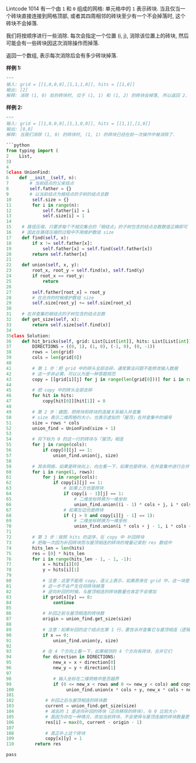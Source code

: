 Lintcode 1014
有一个由 `1` 和 `0` 组成的网格: 单元格中的 `1` 表示砖块. 当且仅当一个砖块直接连接到网格顶部, 或者其四周相邻的砖块至少有一个不会掉落时, 这个砖块不会掉落.

我们将按顺序进行一些消除. 每次会指定一个位置 (i, j), 消除该位置上的砖块, 然后可能会有一些砖块因这次消除操作而掉落.

返回一个数组, 表示每次消除后会有多少砖块掉落.

**样例 1:**
```python
"""
输入: grid = [[1,0,0,0],[1,1,1,0]], hits = [[1,0]]
输出: [2]
解释: 消除 (1, 0) 处的砖块时, 位于 (1, 1) 和 (1, 2) 的砖块会掉落, 所以返回 2.
```
**样例 2:**
```python
"""
输入: grid = [[1,0,0,0],[1,1,0,0]], hits = [[1,1],[1,0]]
输出: [0,0]
解释: 当我们消除 (1, 0) 的砖块时, (1, 1) 的砖块已经在前一次操作中被消除了.
```


```python
```python
from typing import (
2    List,
3)
4
5class UnionFind:
6    def __init__(self, n):
7        # 当前结点的父亲结点
8        self.father = {}
9        # 以当前结点为根结点的子树的结点总数
10        self.size = {}
11        for i in range(n):
12            self.father[i] = i
13            self.size[i] = 1
14
15    # 路径压缩，只要求每个不相交集合的「根结点」的子树包含的结点总数数值正确即可
16    # 因此在路径压缩的过程中不用维护数组 size
17    def find(self, x):
18        if x != self.father[x]:
19            self.father[x] = self.find(self.father[x])
20        return self.father[x]
21
22    def union(self, x, y):
23        root_x, root_y = self.find(x), self.find(y)
24        if root_x == root_y:
25            return
26
27        self.father[root_x] = root_y
28        # 在合并的时候维护数组 size
29        self.size[root_y] += self.size[root_x]
30
31    # 在并查集的根结点的子树包含的结点总数
32    def get_size(self, x):
33        return self.size[self.find(x)]
34
35class Solution:
36    def hit_bricks(self, grid: List[List[int]], hits: List[List[int]]) -> List[int]:
37        DIRECTIONS = ((0, 1), (1, 0), (-1, 0), (0, -1))
38        rows = len(grid)
39        cols = len(grid[0])
40
41        # 第 1 步：把 grid 中的砖头全部击碎，通常算法问题不能修改输入数据
42        # 这一步非必需，可以认为是一种答题规范
43        copy = [[grid[i][j] for j in range(len(grid[0]))] for i in range(len(grid))]
44
45        # 把 copy 中的砖头全部击碎
46        for hit in hits:
47            copy[hit[0]][hit[1]] = 0
48
49        # 第 2 步：建图，把砖块和砖块的连接关系输入并查集
50        # size 表示二维网格的大小，也表示虚拟的「屋顶」在并查集中的编号
51        size = rows * cols
52        union_find = UnionFind(size + 1)
53
54        # 将下标为 0 的这一行的砖块与「屋顶」相连
55        for j in range(cols):
56            if copy[0][j] == 1:
57                union_find.union(j, size)
58
59        # 其余网络，如果是砖块向上、向左看一下，如果也是砖块，在并查集中进行合并
60        for i in range(1, rows):
61            for j in range(cols):
62                if copy[i][j] == 1:
63                    # 如果上方也是砖块
64                    if copy[i - 1][j] == 1:
65                        # 二维坐标转换为一维坐标
66                        union_find.union((i - 1) * cols + j, i * cols + j)
67                    # 如果左边也是砖块
68                    if (j > 0 and copy[i][j - 1] == 1):
69                        # 二维坐标转换为一维坐标
70                        union_find.union(i * cols + j - 1, i * cols + j)
71
72        # 第 3 步：按照 hits 的逆序，在 copy 中 补回砖块
73        # 把每一次因为补回砖块而与屋顶相连的砖块的增量记录到 res 数组中
74        hits_len = len(hits)
75        res = [0] * hits_len
76        for i in range(hits_len - 1, - 1, -1):
77            x = hits[i][0]
78            y = hits[i][1]
79
80            # 注意：这里不能用 copy，语义上表示，如果原来在 grid 中，这一块是空白
81            # 这一步不会产生任何砖块掉落
82            # 逆向补回的时候，与屋顶相连的砖块数量也肯定不会增加
83            if grid[x][y] == 0:
84                continue
85
86            # 补回之前与屋顶相连的砖块数
87            origin = union_find.get_size(size)
88
89            # 注意：如果补回的这个结点在第 1 行，要告诉并查集它与屋顶相连（逻辑同第 2 步）
90            if x == 0:
91                union_find.union(y, size)
92
93            # 在 4 个方向上看一下，如果相邻的 4 个方向有砖块，合并它们
94            for direction in DIRECTIONS:
95                new_x = x + direction[0]
96                new_y = y + direction[1]
97
98                # 输入坐标在二维网格中是否越界
99                if (0 <= new_x < rows and 0 <= new_y < cols) and copy[new_x][new_y] == 1:
100                    union_find.union(x * cols + y, new_x * cols + new_y)
101
102            # 补回之后与屋顶相连的砖块数
103            current = union_find.get_size(size)
104            # 减去的 1 是逆向补回的砖块（正向移除的砖块），与 0 比较大小
105            # 是因为存在一种情况，添加当前砖块，不会使得与屋顶连接的砖块数量更多
106            res[i] = max(0, current - origin - 1)
107
108            # 真正补上这个砖块
109            copy[x][y] = 1
110        return res
```
```
pass